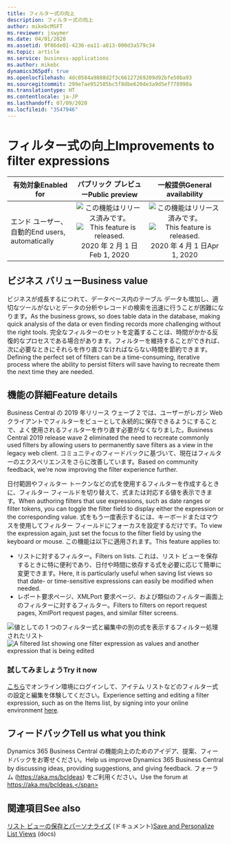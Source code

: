 ```yaml
---
title: フィルター式の向上
description: フィルター式の向上
author: mikebcMSFT
ms.reviewer: jswymer
ms.date: 04/01/2020
ms.assetid: 9f86de01-4236-ea11-a813-000d3a579c34
ms.topic: article
ms.service: business-applications
ms.author: mikebc
dynamics365pdf: true
ms.openlocfilehash: 4dc0584a9888d2f3c66127269209d92bfe50ba93
ms.sourcegitcommit: 299e7ae952585bc5f8dbe620de3a9d5ef778990a
ms.translationtype: HT
ms.contentlocale: ja-JP
ms.lasthandoff: 07/09/2020
ms.locfileid: "3547946"
---
```

# <a name="improvements-to-filter-expressions"></a><span data-ttu-id="0c5ed-103">フィルター式の向上</span><span class="sxs-lookup"><span data-stu-id="0c5ed-103">Improvements to filter expressions</span></span>


| <span data-ttu-id="0c5ed-104">有効対象</span><span class="sxs-lookup"><span data-stu-id="0c5ed-104">Enabled for</span></span>    |  <span data-ttu-id="0c5ed-105">パブリック プレビュー</span><span class="sxs-lookup"><span data-stu-id="0c5ed-105">Public preview</span></span> | <span data-ttu-id="0c5ed-106">一般提供</span><span class="sxs-lookup"><span data-stu-id="0c5ed-106">General availability</span></span> | 
| ---------- | :----------: |:----------: |
|<span data-ttu-id="0c5ed-107">エンド ユーザー、自動的</span><span class="sxs-lookup"><span data-stu-id="0c5ed-107">End users, automatically</span></span>|<span data-ttu-id="0c5ed-108">![この機能はリリース済みです。](/dynamics365-release-plan/media/green-checkmark.png "この機能はリリース済みです。")</span><span class="sxs-lookup"><span data-stu-id="0c5ed-108">![This feature is released.](/dynamics365-release-plan/media/green-checkmark.png "This feature is released.")</span></span> <span data-ttu-id="0c5ed-109">2020 年 2 月 1 日</span><span class="sxs-lookup"><span data-stu-id="0c5ed-109">Feb 1, 2020</span></span>| <span data-ttu-id="0c5ed-110">![この機能はリリース済みです。](/dynamics365-release-plan/media/green-checkmark.png "この機能はリリース済みです。")</span><span class="sxs-lookup"><span data-stu-id="0c5ed-110">![This feature is released.](/dynamics365-release-plan/media/green-checkmark.png "This feature is released.")</span></span> <span data-ttu-id="0c5ed-111">2020 年 4 月 1 日</span><span class="sxs-lookup"><span data-stu-id="0c5ed-111">Apr 1, 2020</span></span>|


## <a name="business-value"></a><span data-ttu-id="0c5ed-112">ビジネス バリュー</span><span class="sxs-lookup"><span data-stu-id="0c5ed-112">Business value</span></span>
<!-- bv start -->
<span data-ttu-id="0c5ed-113">ビジネスが成長するにつれて、データベース内のテーブル データも増加し、適切なツールがないとデータの分析やレコードの検索を迅速に行うことが困難になります。</span><span class="sxs-lookup"><span data-stu-id="0c5ed-113">As the business grows, so does table data in the database, making quick analysis of the data or even finding records more challenging without the right tools.</span></span> <span data-ttu-id="0c5ed-114">完全なフィルターのセットを定義することは、時間がかかる反復的なプロセスである場合があります。フィルターを維持することができれば、次に必要なときにそれらを作り直さなければならない時間を節約できます。</span><span class="sxs-lookup"><span data-stu-id="0c5ed-114">Defining the perfect set of filters can be a time-consuming, iterative process where the ability to persist filters will save having to recreate them the next time they are needed.</span></span>
<!-- bv end -->



## <a name="feature-details"></a><span data-ttu-id="0c5ed-115">機能の詳細</span><span class="sxs-lookup"><span data-stu-id="0c5ed-115">Feature details</span></span>
<!--feature detail start -->
<span data-ttu-id="0c5ed-116">Business Central の 2019 年リリース ウェーブ 2 では、ユーザーがレガシ Web クライアントでフィルターをビューとして永続的に保存できるようにすることで、よく使用されるフィルターを作り直す必要がなくなりました。</span><span class="sxs-lookup"><span data-stu-id="0c5ed-116">Business Central 2019 release wave 2 eliminated the need to recreate commonly used filters by allowing users to permanently save filters as a view in the legacy web client.</span></span> <span data-ttu-id="0c5ed-117">コミュニティのフィードバックに基づいて、現在はフィルターのエクスペリエンスをさらに改善しています。</span><span class="sxs-lookup"><span data-stu-id="0c5ed-117">Based on community feedback, we're now improving the filter experience further.</span></span>

<span data-ttu-id="0c5ed-118">日付範囲やフィルター トークンなどの式を使用するフィルターを作成するときに、フィルター フィールドを切り替えて、式または対応する値を表示できます。</span><span class="sxs-lookup"><span data-stu-id="0c5ed-118">When authoring filters that use expressions, such as date ranges or filter tokens, you can toggle the filter field to display either the expression or the corresponding value.</span></span> <span data-ttu-id="0c5ed-119">式をもう一度表示するには、キーボードまたはマウスを使用してフィルター フィールドにフォーカスを設定するだけです。</span><span class="sxs-lookup"><span data-stu-id="0c5ed-119">To view the expression again, just set the focus to the filter field by using the keyboard or mouse.</span></span> <span data-ttu-id="0c5ed-120">この機能は以下に適用されます。</span><span class="sxs-lookup"><span data-stu-id="0c5ed-120">This feature applies to:</span></span>

- <span data-ttu-id="0c5ed-121">リストに対するフィルター。</span><span class="sxs-lookup"><span data-stu-id="0c5ed-121">Filters on lists.</span></span> <span data-ttu-id="0c5ed-122">これは、リスト ビューを保存するときに特に便利であり、日付や時間に依存する式を必要に応じて簡単に変更できます。</span><span class="sxs-lookup"><span data-stu-id="0c5ed-122">Here, it is particularly useful when saving list views so that date- or time-sensitive expressions can easily be modified when needed.</span></span>
- <span data-ttu-id="0c5ed-123">レポート要求ページ、XMLPort 要求ページ、および類似のフィルター画面上のフィルターに対するフィルター。</span><span class="sxs-lookup"><span data-stu-id="0c5ed-123">Filters to filters on report request pages, XmlPort request pages, and similar filter screens.</span></span>

<span data-ttu-id="0c5ed-124">![値としての 1 つのフィルター式と編集中の別の式を表示するフィルター処理されたリスト](media/filter-expression.png "値としての 1 つのフィルター式と編集中の別の式を表示するフィルター処理されたリスト")</span><span class="sxs-lookup"><span data-stu-id="0c5ed-124">![A filtered list showing one filter expression as values and another expression that is being edited](media/filter-expression.png "A filtered list showing one filter expression as values and another expression that is being edited")</span></span>

### <a name="try-it-now"></a><span data-ttu-id="0c5ed-125">試してみましょう</span><span class="sxs-lookup"><span data-stu-id="0c5ed-125">Try it now</span></span>
<span data-ttu-id="0c5ed-126">[こちら](https://businesscentral.dynamics.com/?page=31)でオンライン環境にログインして、アイテム リストなどのフィルター式の設定と編集を体験してください。</span><span class="sxs-lookup"><span data-stu-id="0c5ed-126">Experience setting and editing a filter expression, such as on the Items list, by signing into your online environment [here](https://businesscentral.dynamics.com/?page=31).</span></span>  

<!--feature detail end -->






## <a name="tell-us-what-you-think"></a><span data-ttu-id="0c5ed-127">フィードバック</span><span class="sxs-lookup"><span data-stu-id="0c5ed-127">Tell us what you think</span></span>
<span data-ttu-id="0c5ed-128">Dynamics 365 Business Central の機能向上のためのアイデア、提案、フィードバックをお寄せください。</span><span class="sxs-lookup"><span data-stu-id="0c5ed-128">Help us improve Dynamics 365 Business Central by discussing ideas, providing suggestions, and giving feedback.</span></span> <span data-ttu-id="0c5ed-129">フォーラム (https://aka.ms/bcIdeas) をご利用ください。</span><span class="sxs-lookup"><span data-stu-id="0c5ed-129">Use the forum at https://aka.ms/bcIdeas.</span></span>




## <a name="see-also"></a><span data-ttu-id="0c5ed-130">関連項目</span><span class="sxs-lookup"><span data-stu-id="0c5ed-130">See also</span></span>


<!--docs start-->
<span data-ttu-id="0c5ed-131">[リスト ビューの保存とパーソナライズ](https://docs.microsoft.com/dynamics365/business-central/ui-views) (ドキュメント)</span><span class="sxs-lookup"><span data-stu-id="0c5ed-131">[Save and Personalize List Views](https://docs.microsoft.com/dynamics365/business-central/ui-views) (docs)</span></span>
<!--docs end-->

